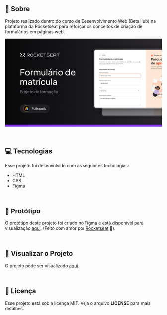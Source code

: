 ## 📖 Sobre

Projeto realizado dentro do curso de Desenvolvimento Web (BetaHub) na plataforma da Rocketseat para reforçar os conceitos de criação de formulários em páginas web.

<p align="center">  
   <img src="resources/banner.png" alt="Banner do projeto"/> 
</p>

<br/>

## 💻 Tecnologias

Esse projeto foi desenvolvido com as seguintes tecnologias:

- HTML
- CSS
- Figma

<br/>

## 🎨 Protótipo

O protótipo deste projeto foi criado no Figma e está disponível para visualização [aqui](https://www.figma.com/community/file/1365016793556649696). (Feito com amor por [Rocketseat](https://www.rocketseat.com.br) 💜).

<br/>

## 🚀 Visualizar o Projeto

O projeto pode ser visualizado [aqui](https://nicolevlc.github.io/projeto-formulario-de-matricula/).

<br/>

## 📝 Licença
Esse projeto está sob a licença MIT. Veja o arquivo **LICENSE** para mais detalhes.
